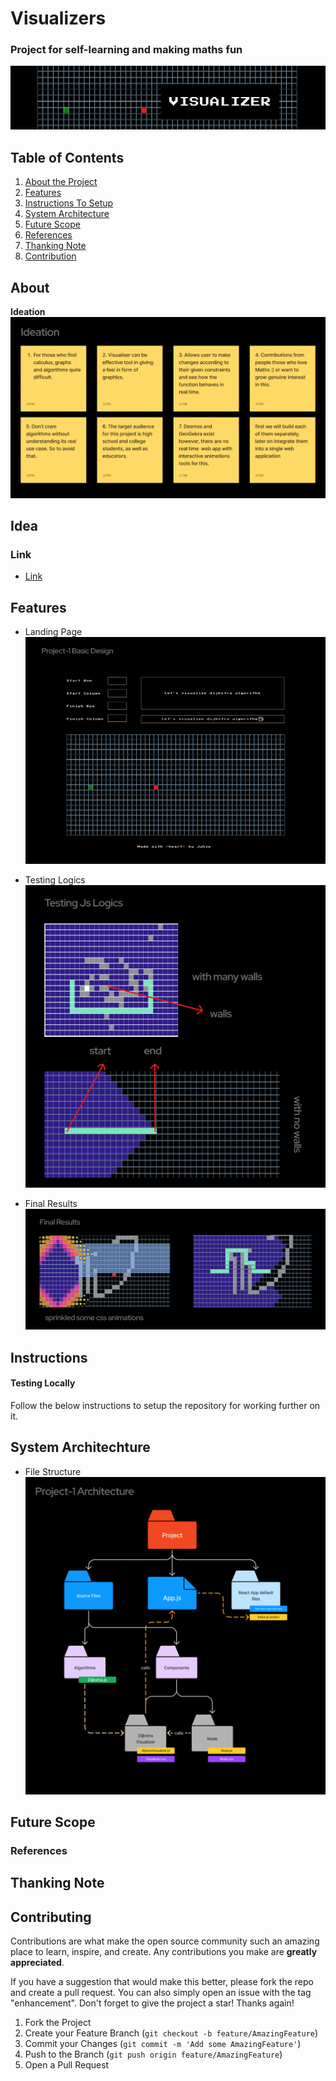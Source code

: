 # Visualizers
### Project for self-learning and making maths fun
![Heading](https://github.com/mailforwork/visualizers-makes-maths-fun/blob/main/images/Group%202.png)


## Table of Contents
1. [About the Project](#about)
2. [Features](#features)
3. [Instructions To Setup](#instructions)
4. [System Architecture](#system-architechture)
5. [Future Scope](#future-scope)
6. [References](#references)
7. [Thanking Note](#thanking-note)
8. [Contribution](#contribution)


## About


**Ideation**
![Basic Idea](https://github.com/mailforwork/visualizers-makes-maths-fun/blob/main/images/Frame%203.png)

## Idea



### Link
- [Link](https://youtu.be/HjZdPBDSrDA)

## Features
 - Landing Page
![enter image description here](https://github.com/mailforwork/visualizers-makes-maths-fun/blob/main/images/Frame%205.png)

 - Testing Logics
![enter link description here](https://github.com/mailforwork/visualizers-makes-maths-fun/blob/main/images/Frame%206.png)

 - Final Results
![enter link description here](https://github.com/mailforwork/visualizers-makes-maths-fun/blob/main/images/Frame%207.png)

## Instructions
#### Testing Locally
Follow the below instructions to setup the repository for working further on it.



## System Architechture
 - File Structure
![enter image description here](https://github.com/mailforwork/visualizers-makes-maths-fun/blob/main/images/Frame%204.png)

## Future Scope


### References


## Thanking Note

## Contributing

Contributions are what make the open source community such an amazing place to learn, inspire, and create. Any contributions you make are **greatly appreciated**.

If you have a suggestion that would make this better, please fork the repo and create a pull request. You can also simply open an issue with the tag "enhancement".
Don't forget to give the project a star! Thanks again!

1. Fork the Project
2. Create your Feature Branch (`git checkout -b feature/AmazingFeature`)
3. Commit your Changes (`git commit -m 'Add some AmazingFeature'`)
4. Push to the Branch (`git push origin feature/AmazingFeature`)
5. Open a Pull Request


